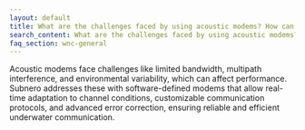 ```yaml
---
layout: default
title: What are the challenges faced by using acoustic modems? How can we resolve these challenges?
search_content: What are the challenges faced by using acoustic modems? How can we resolve these challenges?
faq_section: wnc-general
---
```


Acoustic modems face challenges like limited bandwidth, multipath interference, and environmental variability, which can affect performance. Subnero addresses these with software-defined modems that allow real-time adaptation to channel conditions, customizable communication protocols, and advanced error correction, ensuring reliable and efficient underwater communication.
